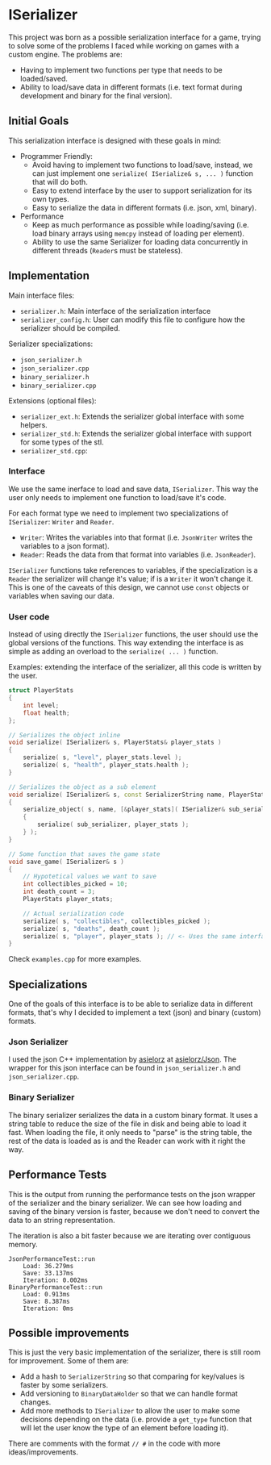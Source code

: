 # ISerializer

This project was born as a possible serialization interface for a game, trying to solve some of the problems I faced while working on games with a custom engine.
The problems are:
  - Having to implement two functions per type that needs to be loaded/saved.
  - Ability to load/save data in different formats (i.e. text format during development and binary for the final version).

## Initial Goals
This serialization interface is designed with these goals in mind:
  - Programmer Friendly:
    - Avoid having to implement two functions to load/save, instead, we can just implement one `serialize( ISerialize& s, ... )` function that will do both.
    - Easy to extend interface by the user to support serialization for its own types.
    - Easy to serialize the data in different formats (i.e. json, xml, binary).
  - Performance
    - Keep as much performance as possible while loading/saving (i.e. load binary arrays using `memcpy` instead of loading per element).
    - Ability to use the same Serializer for loading data concurrently in different threads (`Reader`s must be stateless).

## Implementation

Main interface files:
  - `serializer.h`: Main interface of the serialization interface
  - `serializer_config.h`: User can modify this file to configure how the serializer should be compiled.

Serializer specializations:
  - `json_serializer.h`
  - `json_serializer.cpp`
  - `binary_serializer.h`
  - `binary_serializer.cpp`

Extensions (optional files):
  - `serializer_ext.h`: Extends the serializer global interface with some helpers.
  - `serializer_std.h`: Extends the serializer global interface with support for some types of the stl.
  - `serializer_std.cpp`: 

### Interface

We use the same inerface to load and save data, `ISerializer`. This way the user only needs to implement one function to load/save it's code.

For each format type we need to implement two specializations of `ISerializer`: `Writer` and `Reader`.
  - `Writer`: Writes the variables into that format (i.e. `JsonWriter` writes the variables to a json format).
  - `Reader`: Reads the data from that format into variables (i.e. `JsonReader`).

`ISerializer` functions take references to variables, if the specialization is a `Reader` the serializer will change it's value; if is a `Writer` it won't change it.
This is one of the caveats of this design, we cannot use `const` objects or variables when saving our data.

### User code

Instead of using directly the `ISerializer` functions, the user should use the global versions of the functions. This way extending the interface is as simple as adding an overload to the `serialize( ... )` function.

Examples: extending the interface of the serializer, all this code is written by the user.
```cpp
struct PlayerStats
{
    int level;
    float health;
};

// Serializes the object inline
void serialize( ISerializer& s, PlayerStats& player_stats )
{
    serialize( s, "level", player_stats.level );
    serialize( s, "health", player_stats.health );
}

// Serializes the object as a sub element
void serialize( ISerializer& s, const SerializerString name, PlayerStats& player_stats )
{
    serialize_object( s, name, [&player_stats]( ISerializer& sub_serializer )
    {
        serialize( sub_serializer, player_stats );
    } );
}

// Some function that saves the game state
void save_game( ISerializer& s )
{
    // Hypotetical values we want to save
    int collectibles_picked = 10;
    int death_count = 3;
    PlayerStats player_stats;

    // Actual serialization code
    serialize( s, "collectibles", collectibles_picked );
    serialize( s, "deaths", death_count );
    serialize( s, "player", player_stats ); // <- Uses the same interface as built in types.
}
```

Check `examples.cpp` for more examples.

## Specializations

One of the goals of this interface is to be able to serialize data in different formats, that's why I decided to implement a text (json) and binary (custom) formats.

### Json Serializer

I used the json C++ implementation by [asielorz][asielorz-github] at [asielorz/Json][asielorz-json].
The wrapper for this json interface can be found in `json_serializer.h` and `json_serializer.cpp`.

[asielorz-github]: https://github.com/asielorz
[asielorz-json]: https://github.com/asielorz/Json

### Binary Serializer

The binary serializer serializes the data in a custom binary format.
It uses a string table to reduce the size of the file in disk and being able to load it fast.
When loading the file, it only needs to "parse" is the string table, the rest of the data is loaded as is and the Reader can work with it right the way.

## Performance Tests

This is the output from running the performance tests on the json wrapper of the serializer and the binary serializer.
We can see how loading and saving of the binary version is faster, because we don't need to convert the data to an string representation.

The iteration is also a bit faster because we are iterating over contiguous memory.

```
JsonPerformanceTest::run
    Load: 36.279ms
    Save: 33.137ms
    Iteration: 0.002ms
BinaryPerformanceTest::run
    Load: 0.913ms
    Save: 8.387ms
    Iteration: 0ms
```

## Possible improvements

This is just the very basic implementation of the serializer, there is still room for improvement.
Some of them are:
  - Add a hash to `SerializerString` so that comparing for key/values is faster by some serializers.
  - Add versioning to `BinaryDataHolder` so that we can handle format changes.
  - Add more methods to `ISerializer` to allow the user to make some decisions depending on the data (i.e. provide a `get_type` function that will let the user know the type of an element before loading it).

There are comments with the format `// #` in the code with more ideas/improvements.


